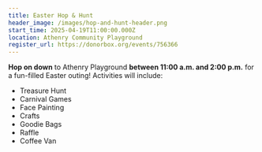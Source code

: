 ```yaml
---
title: Easter Hop & Hunt
header_image: /images/hop-and-hunt-header.png
start_time: 2025-04-19T11:00:00.000Z
location: Athenry Community Playground
register_url: https://donorbox.org/events/756366
---
```

**Hop on down** to Athenry Playground **between 11:00 a.m. and 2:00 p.m.** for a fun-filled Easter outing! Activities will include:

* Treasure Hunt
* Carnival Games
* Face Painting
* Crafts
* Goodie Bags
* Raffle
* Coffee Van
